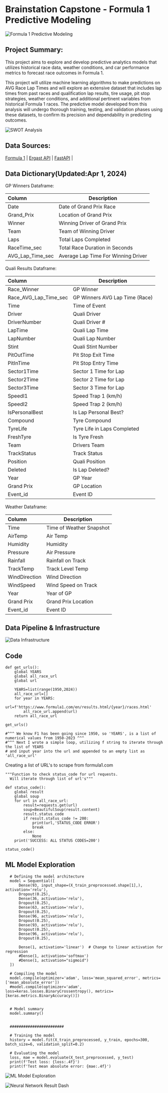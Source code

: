 
# Brainstation Capstone - Formula 1 Predictive Modeling

![Formula 1 Predictive Modeling](https://github.com/Manny-Brar/Brainstation_Capstone/blob/a5ebdf5364a125699ed359491746b3d4646fd716/F1%20Predictive%20Analytics.jpg)

## Project Summary:
This project aims to explore and develop predictive analytics models that utilizes historical race data, weather conditions, and car performance metrics to forecast race outcomes in Formula 1. 

This project will utilize machine learning algorithms to make predictions on AVG Race Lap Times and will explore an extensive dataset that includes lap times from past races and qualification lap results, tire usage, pit stop strategies, weather conditions, and additional pertinent variables from historical Formula 1 races. The predictive model developed from this analysis will undergo thorough training, testing, and validation phases using these datasets, to confirm its precision and dependability in predicting outcomes.

![SWOT Analysis](https://github.com/Manny-Brar/Brainstation_Capstone/blob/a5ebdf5364a125699ed359491746b3d4646fd716/F1%20Predictive%20Analytics%20(1).jpg)



## Data Sources:
[Formula 1](https://www.formula1.com/en/results.html/2024/races.html) | 
[Ergast API](https://ergast.com/mrd/) | 
[FastAPI](https://theoehrly.github.io/Fast-F1-Pre-Release-Documentation/api.html#module-fastf1.api) | 


## Data Dictionary(Updated:Apr 1, 2024)    

GP Winners Dataframe:

| Column                  | Description |
| :---                    | --- |
| Date                    | Date of Grand Prix Race | 
| Grand_Prix              | Location of Grand Prix | 
| Winner                  | Winning Driver of Grand Prix |
| Team                    | Team of Winning Driver |
| Laps                    | Total Laps Completed | 
| RaceTime_sec            | Total Race Duration in Seconds | 
| AVG_Lap_Time_sec        | Average Lap Time For Winning Driver | 


Quali Results Dataframe:

| Column                  | Description |
| :---                    | --- |
| Race_Winner             | GP Winner |
| Race_AVG_Lap_Time_sec   | GP Winners AVG Lap Time (Race) |
| Time                    | Time of Event
| Driver                  | Quali Driver |
| DriverNumber            | Quali Driver # |
| LapTime                 | Quali Lap Time |
| LapNumber               | Quali Lap Number |
| Stint                   | Quali Stint Number |
| PitOutTime              | Pit Stop Exit Time |
| PitInTime               | Pit Stop Entry Time |
| Sector1Time             | Sector 1 Time for Lap |
| Sector2Time             | Sector 2 Time for Lap |
| Sector3Time             | Sector 3 Time for Lap |
| SpeedI1                 | Speed Trap 1 (km/h) |
| SpeedI2                 | Speed Trap 2 (km/h) |
| IsPersonalBest          | Is Lap Personal Best? |
| Compound                | Tyre Compound |
| TyreLife                | Tyre Life in Laps Completed |
| FreshTyre               | Is Tyre Fresh |
| Team                    | Drivers Team |
| TrackStatus             | Track Status |
| Position                | Quali Position |
| Deleted                 | Is Lap Deleted? |
| Year                    | GP Year |
| Grand Prix              | GP Location |
| Event_id                | Event ID |


Weather Dataframe:

| Column                  | Description |
| :---                    | --- |
| Time                    | Time of Weather Snapshot |
| AirTemp                 | Air Temp |
| Humidity                | Humidity |
| Pressure                | Air Pressure |
| Rainfall                | Rainfall on Track |
| TrackTemp               | Track Level Temp |
| WindDirection           | Wind Direction |
| WindSpeed               | Wind Speed on Track |
| Year                    | Year of GP |
| Grand Prix              | Grand Prix Location |
| Event_id                | Event ID |


## Data Pipeline & Infrastructure

![Data Infrastructure](https://github.com/Manny-Brar/Brainstation_Capstone/blob/a5ebdf5364a125699ed359491746b3d4646fd716/GCP%20horizontal%20framework%20(3).png)


## Code

      
    def get_urls():
        global YEARS
        global all_race_url
        global url
        
        YEARS=list(range(1950,2024)) 
        all_race_url=[]
        for year in YEARS:
            url=f'https://www.formula1.com/en/results.html/{year}/races.html'
            all_race_url.append(url)
        return all_race_url
    
    get_urls()
    
    #^^^ We know F1 has been going since 1950, so 'YEARS', is a list of numerical values from 1950-2023 ^^^
    #^^^ Next I wrote a simple loop, utilizing f string to iterate through the list of YEARS 
    # and input year into the url and appended to an empty list as 'all_race_url'

Creating a list of URL's to scrape from formula1.com


    """Function to check status_code for url requests.
      Will iterate through list of url's"""

    def status_code():
        global result
        global soup
        for url in all_race_url:
            result=requests.get(url)
            soup=BeautifulSoup(result.content)
            result.status_code
            if result.status_code != 200:
                print(url,'STATUS_CODE ERROR')
                break
            else:
                None
        print('SUCCESS: ALL STATUS CODES=200')
        
    status_code()


## ML Model Exploration

      # Defining the model architecture
      model = Sequential([
          Dense(93, input_shape=(X_train_preprocessed.shape[1],), activation='relu'),
          Dropout(0.25),
          Dense(36, activation='relu'),
          Dropout(0.25),
          Dense(63, activation='relu'),
          Dropout(0.25),
          Dense(96, activation='relu'),
          Dropout(0.25),
          Dense(93, activation='relu'),
          Dropout(0.25),
          Dense(96, activation='relu'),
          Dropout(0.25),

          Dense(1, activation='linear')  # Change to linear activation for regression
          #Dense(1, activation='softmax')
          #Dense(1, activation="sigmoid")
      ])

      # Compiling the model
      model.compile(optimizer='adam', loss='mean_squared_error', metrics=['mean_absolute_error'])
      #model.compile(optimizer='adam', loss=keras.losses.BinaryCrossentropy(), metrics=[keras.metrics.BinaryAccuracy()])


      # Model summary 
      model.summary()


      ########################

      # Training the model
      history = model.fit(X_train_preprocessed, y_train, epochs=300, batch_size=6, validation_split=0.2)

      # Evaluating the model
      loss, mae = model.evaluate(X_test_preprocessed, y_test)
      print(f'Test loss: {loss:.4f}')
      print(f'Test mean absolute error: {mae:.4f}')


![ML Model Exploration](https://github.com/Manny-Brar/Brainstation_Capstone/blob/d9f043402e7722362ca901d8f833e02c176a2609/F1%20Predictive%20Analytics%20(2).png)

![Neural Network Result Dash]([https://github.com/MannyBrar/F1_Winner_Prediction_NeuralNetwork/blob/0d1649cb02f8bce204be11fa83177d73bfcc044f/1.jpg])
